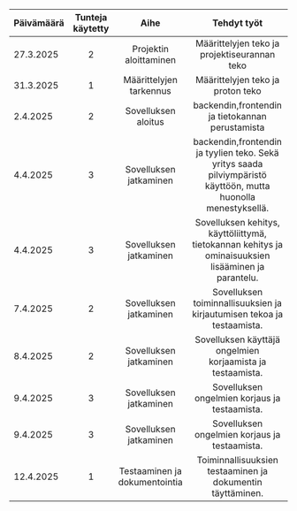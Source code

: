 | Päivämäärä  | Tunteja käytetty | Aihe | Tehdyt työt |  
| :---  |     :---:      |     :---:      |     :---:      |
| 27.3.2025 | 2 | Projektin aloittaminen | Määrittelyjen teko ja projektiseurannan teko |  
| 31.3.2025 | 1 | Määrittelyjen tarkennus | Määrittelyjen teko ja proton teko |  
| 2.4.2025 | 2 |  Sovelluksen aloitus |  backendin,frontendin ja tietokannan perustamista |
| 4.4.2025 | 3 |  Sovelluksen jatkaminen |  backendin,frontendin ja tyylien teko. Sekä yritys saada pilviympäristö käyttöön, mutta huonolla menestyksellä. |
| 4.4.2025 | 3 |  Sovelluksen jatkaminen |  Sovelluksen kehitys, käyttöliittymä, tietokannan kehitys ja ominaisuuksien lisääminen ja parantelu. |
| 7.4.2025 | 2 |  Sovelluksen jatkaminen |  Sovelluksen toiminnallisuuksien ja kirjautumisen tekoa ja testaamista. |
| 8.4.2025 | 2 |  Sovelluksen jatkaminen |  Sovelluksen käyttäjä ongelmien korjaamista ja testaamista. |
| 9.4.2025 | 3 |  Sovelluksen jatkaminen |  Sovelluksen ongelmien korjaus ja testaamista. |
| 9.4.2025 | 3 |  Sovelluksen jatkaminen |  Sovelluksen ongelmien korjaus ja testaamista. |
| 12.4.2025 | 1 |  Testaaminen ja dokumentointia |  Toiminnallisuuksien testaaminen ja dokumentin täyttäminen. |
